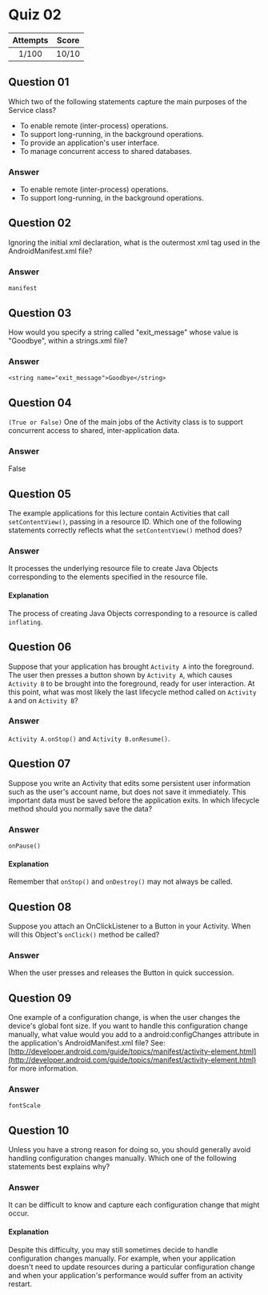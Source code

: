 Quiz 02
=======  

|Attempts|Score|  
|:------:|:---:|  
|  1/100 |10/10|  

Question 01
-----------  
Which two of the following statements capture the main purposes of the Service class?  
* To enable remote (inter-process) operations.  
* To support long-running, in the background operations.  
* To provide an application's user interface.  
* To manage concurrent access to shared databases.  

### Answer  
* To enable remote (inter-process) operations.  
* To support long-running, in the background operations.  

Question 02
-----------  
Ignoring the initial xml declaration, what is the outermost xml tag used in the AndroidManifest.xml file?  

### Answer  
`manifest`  

Question 03  
-----------  
How would you specify a string called "exit_message" whose value is "Goodbye", within a strings.xml file?  

### Answer  
`<string name="exit_message">Goodbye</string>`  

Question 04
-----------  
`(True or False)` One of the main jobs of the Activity class is to support concurrent access to shared, inter-application data.  

### Answer  
False  

Question 05
-----------  
The example applications for this lecture contain Activities that call `setContentView()`, passing in a resource ID. Which one of the following statements correctly reflects what the `setContentView()` method does?  

### Answer  
It processes the underlying resource file to create Java Objects corresponding to the elements specified in the resource file.  

#### Explanation  
The process of creating Java Objects corresponding to a resource is called `inflating`.  

Question 06
-----------  
Suppose that your application has brought `Activity A` into the foreground. The user then presses a button shown by `Activity A`, which causes `Activity B` to be brought into the foreground, ready for user interaction. At this point, what was most likely the last lifecycle method called on `Activity A` and on `Activity B`?  

### Answer  
`Activity A.onStop()` and `Activity B.onResume()`.  

Question 07
-----------  
Suppose you write an Activity that edits some persistent user information such as the user's account name, but does not save it immediately. This important data must be saved before the application exits. In which lifecycle method should you normally save the data?  

### Answer  
`onPause()`  

#### Explanation  
Remember that `onStop()` and `onDestroy()` may not always be called.  

Question 08
-----------  
Suppose you attach an OnClickListener to a Button in your Activity. When will this Object's `onClick()` method be called?  

### Answer  
When the user presses and releases the Button in quick succession.  

Question 09
-----------  
One example of a configuration change, is when the user changes the device's global font size. If you want to handle this configuration change manually, what value would you add to a android:configChanges attribute in the application's AndroidManifest.xml file? See: [http://developer.android.com/guide/topics/manifest/activity-element.html](http://developer.android.com/guide/topics/manifest/activity-element.html) for more information.  

### Answer  
`fontScale`  

Question 10
-----------  
Unless you have a strong reason for doing so, you should generally avoid handling configuration changes manually. Which one of the following statements best explains why?  

### Answer  
It can be difficult to know and capture each configuration change that might occur.  

#### Explanation  
Despite this difficulty, you may still sometimes decide to handle configuration changes manually. For example, when your application doesn't need to update resources during a particular configuration change and when your application's performance would suffer from an activity restart.  